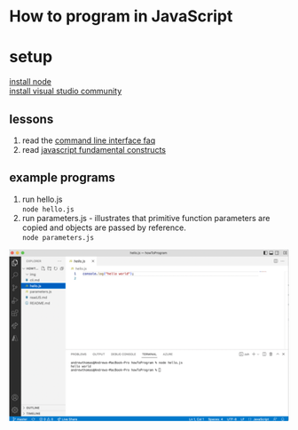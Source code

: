 # How to program in JavaScript

# setup 
[install node](https://nodejs.org/en/download/)   
[install visual studio community](https://visualstudio.microsoft.com/vs/community/)

## lessons
1. read the  [command line interface faq](cli.md) 
2. read [javascript fundamental constructs](readJS.md)

## example programs
1. run hello.js  
`node hello.js`
2. run parameters.js - illustrates that primitive function parameters are copied and objects are passed by reference.  
`node parameters.js`

![alt text](img/hello.png)